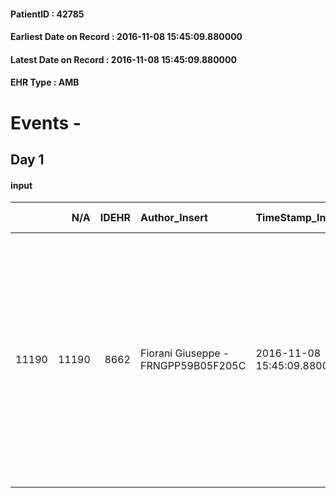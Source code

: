 
#### PatientID : 42785
#### Earliest Date on Record : 2016-11-08 15:45:09.880000
#### Latest Date on Record : 2016-11-08 15:45:09.880000
#### EHR Type : AMB

# Events - 

## Day 1

#### input
|       |    N/A |   IDEHR | Author_Insert                       | TimeStamp_Insert           | EHRType   |   PatientID |   IDDigitalSignDocument | persone_vicine   |   Unnamed: 0_x.1 |   IDANAMNESI_SOCIALE | Patient   | FamigliaAltro   | Paziente_T   | FamigliaAltro_T   |   Non_Rilevabile_x.1 | Note_Non_Rilevabile_x.1   | opt_Problemi   | Note_I                                                                                                                                                                                                                                                                                    | ds_note_timori                                                                                                                                                                           | opt_paziente_a   | opt_famiglia_a   | opt_adeguatezza   | opt_paziente_solo   | ds_note_con                                                                                                                                                                                                        | opt_presente_assente   | Presenza_minori   | Caregiver_principale   | opt_capacita     | opt_necessario   | opt_presente   | opt_risorse_ec   | opt_paziente_psi   | opt_Ins_vol   | opt_paziente_ad   | opt_caregiver_ad   | opt_esenzione   | opt_inv_civile   | Needs     | Fragility   | opt_disponibilita_f   | opt_indennita_acc   | opt_legge   | opt_famiglia_psi   | opt_disponibilit_paz   |
|------:|-------:|--------:|:------------------------------------|:---------------------------|:----------|------------:|------------------------:|:-----------------|-----------------:|---------------------:|:----------|:----------------|:-------------|:------------------|---------------------:|:--------------------------|:---------------|:------------------------------------------------------------------------------------------------------------------------------------------------------------------------------------------------------------------------------------------------------------------------------------------|:-----------------------------------------------------------------------------------------------------------------------------------------------------------------------------------------|:-----------------|:-----------------|:------------------|:--------------------|:-------------------------------------------------------------------------------------------------------------------------------------------------------------------------------------------------------------------|:-----------------------|:------------------|:-----------------------|:-----------------|:-----------------|:---------------|:-----------------|:-------------------|:--------------|:------------------|:-------------------|:----------------|:-----------------|:----------|:------------|:----------------------|:--------------------|:------------|:-------------------|:-----------------------|
| 11190 |  11190 |    8662 | Fiorani Giuseppe - FRNGPP59B05F205C | 2016-11-08 15:45:09.880000 | AMB       |       42785 |                  546698 | N/A              |             4557 |                 2959 | Si#1      | Si#1            | No#0         | Si#1              |                    0 | NR                        | No#0           | Il pz non ha una patologia oncologica,ma √® consapevole e competente nelle scelte. Ha condiviso con i figli la scelta di non amputazione dell'arto inferiore sinistro. I figli sono congruenti ad un percorso di gestione dei sintomi avanzati,seppure in questa fase non sono preminenti | Dal colloquio con il figlio Maurizio non sono emersi particolari timori. Segnalo il fatto che il pz vive da solo ed √® assistito da una signora per la preparazione dei pasti principali | Congruenti#1     | Congruenti#1     | Si#1              | Si#1                | Il pz, vedovo dal 2003, vive da solo. Due figli fuori casa: Ersilio Elio di aa 64 e Maurizio di aa 58;quest'ultimo vive nelle immediate vicinanze e di profesione √® educatore presso un SERT a Vizzolo Predabissi | Presente#1             | No#0              | il figlio Maurizio     | Incrementabile#1 | Si#1             | No#0           | Adeguate#1       | No#0               | No#0          | Totale#2          | Totale#2           | No#0            | No#0             | Clinici#0 | nessuna#0   | Da verificare#2       | No#0                | No#0        | No#0               | No#0                   |


